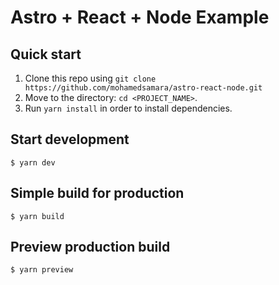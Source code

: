 # Astro + React + Node Example

## Quick start

1.  Clone this repo using `git clone https://github.com/mohamedsamara/astro-react-node.git`
2.  Move to the directory: `cd <PROJECT_NAME>`.<br />
3.  Run `yarn install` in order to install dependencies.<br />

## Start development

```
$ yarn dev
```

## Simple build for production

```
$ yarn build
```

## Preview production build

```
$ yarn preview
```
